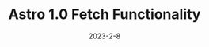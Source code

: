 ---
title: Astro 1.0 Fetch Functionality
slug: astro 1-0 fetch functionality
excerpt: Lorem ipsum dolor sit amet, consectetur adipiscing elit. Nam dignissim convallis rutrum. Suspendisse malesuada sed ex et vestibulum. Sed tempus magna justo, a fringilla sapien interdum in. Mauris eu leo a ligula dapibus finibus. Aliquam sodales non nisi sit amet elementum. Praesent non massa ligula. Ut et efficitur nibh. Pellentesque fermentum eget neque vel auctor. Donec blandit velit et tellus sagittis, sed varius orci lacinia. Maecenas non lobortis mauris. Nunc tincidunt velit tempus nibh rhoncus vehicula. Aenean pretium sem blandit gravida sodales. Nullam ut lacinia nisi.
date: 2023-2-8
---
